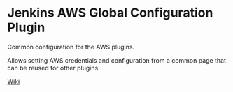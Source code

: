 # Jenkins AWS Global Configuration Plugin

Common configuration for the AWS plugins.

Allows setting AWS credentials and configuration from a common page that can be reused for other plugins.

[Wiki](https://wiki.jenkins.io/display/JENKINS/AWS+Global+Configuration+Plugin)
